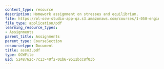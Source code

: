```yaml
---
content_type: resource
description: Homework assignment on stresses and equilibrium.
file: https://ol-ocw-studio-app-qa.s3.amazonaws.com/courses/1-050-engineering-mechanics-i-fall-2007/5248762c7c1340f201b69511bcc8f03b_assn3.pdf
file_type: application/pdf
learning_resource_types:
- Assignments
parent_title: Assignments
parent_type: CourseSection
resourcetype: Document
title: assn3.pdf
type: OCWFile
uid: 5248762c-7c13-40f2-01b6-9511bcc8f03b
---
```

